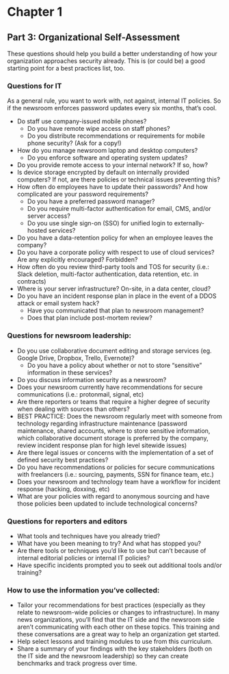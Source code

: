 # Chapter 1
## Part 3: Organizational Self-Assessment

These questions should help you build a better understanding of how your organization approaches security already. This is (or could be) a good starting point for a best practices list, too.  

### Questions for IT

As a general rule, you want to work with, not against, internal IT policies. So if the newsroom enforces password updates every six months, that’s cool.

* Do staff use company-issued mobile phones?
    * Do you have remote wipe access on staff phones?
    * Do you distribute recommendations or requirements for mobile phone security? (Ask for a copy!)
* How do you manage newsroom laptop and desktop computers?
    * Do you enforce software and operating system updates?
* Do you provide remote access to your internal network? If so, how?
* Is device storage encrypted by default on internally provided computers? If not, are there policies or technical issues preventing this?
* How often do employees have to update their passwords? And how complicated are your password requirements?
    * Do you have a preferred password manager?
    * Do you require multi-factor authentication for email, CMS, and/or server access?
    * Do you use single sign-on (SSO) for unified login to externally-hosted services?
* Do you have a data-retention policy for when an employee leaves the company?
* Do you have a corporate policy with respect to use of cloud services? Are any explicitly encouraged? Forbidden?
* How often do you review third-party tools and TOS for security (i.e.: Slack deletion, multi-factor authentication, data retention, etc. in contracts)
* Where is your server infrastructure? On-site, in a data center, cloud?
* Do you have an incident response plan in place in the event of a DDOS attack or email system hack?
    * Have you communicated that plan to newsroom management?
    * Does that plan include post-mortem review?

### Questions for newsroom leadership:

* Do you use collaborative document editing and storage services (eg. Google Drive, Dropbox, Trello, Evernote)?
    * Do you have a policy about whether or not to store “sensitive” information in these services?
* Do you discuss information security as a newsroom?
* Does your newsroom currently have recommendations for secure communications (i.e.: protonmail, signal, etc)
* Are there reporters or teams that require a higher degree of security when dealing with sources than others?
* BEST PRACTICE: Does the newsroom regularly meet with someone from technology regarding infrastructure maintenance (password maintenance, shared accounts, where to store sensitive information, which collaborative document storage is preferred by the company, review incident response plan for high level sitewide issues)
* Are there legal issues or concerns with the implementation of a set of defined security best practices?
* Do you have recommendations or policies for secure communications with freelancers (i.e.: sourcing, payments, SSN for finance team, etc.)
* Does your newsroom and technology team have a workflow for incident response (hacking, doxxing, etc)
* What are your policies with regard to anonymous sourcing and have those policies been updated to include technological concerns?

### Questions for reporters and editors

* What tools and techniques have you already tried?
* What have you been meaning to try? And what has stopped you?
* Are there tools or techniques you’d like to use but can’t because of internal editorial policies or internal IT policies?
* Have specific incidents prompted you to seek out additional tools and/or training?

### How to use the information you’ve collected:

* Tailor your recommendations for best practices (especially as they relate to newsroom-wide policies or changes to infrastructure). In many news organizations, you’ll find that the IT side and the newsroom side aren’t communicating with each other on these topics. This training and these conversations are a great way to help an organization get started.
* Help select lessons and training modules to use from this curriculum.
* Share a summary of your findings with the key stakeholders (both on the IT side and the newsroom leadership) so they can create benchmarks and track progress over time.
